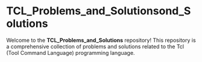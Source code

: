 # TCL_Problems_and_Solutionsond_Solutions

Welcome to the **TCL_Problems_and_Solutions** repository! This repository is a comprehensive collection of problems and solutions related to the Tcl (Tool Command Language) programming language. 

